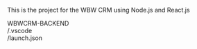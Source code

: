 This is the project for the WBW CRM using Node.js and React.js

WBWCRM-BACKEND
<br/>
/.vscode
<br/>
/launch.json 